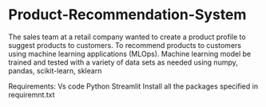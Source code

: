 # Product-Recommendation-System

The sales team at a retail company wanted to create a product profile to suggest products to customers. To recommend products to customers using machine learning applications (MLOps). Machine learning model be trained and tested with a variety of data sets as needed using  numpy, pandas, scikit-learn, sklearn


Requirements:
    Vs code
    Python
    Streamlit
Install all the packages specified in requiremnt.txt

